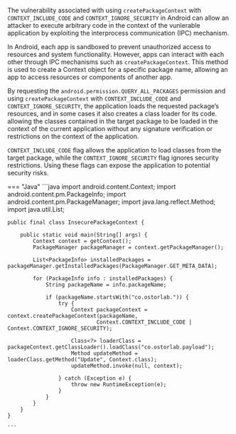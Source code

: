 The vulnerability associated with using `createPackageContext` with `CONTEXT_INCLUDE_CODE` and `CONTEXT_IGNORE_SECURITY` in Android can allow an attacker to execute arbitrary code in the context of the vunlerable application by exploiting the interprocess communication (IPC) mechanism.

In Android, each app is sandboxed to prevent unauthorized access to resources and system functionality. However, apps can interact with each other through IPC mechanisms such as `createPackageContext`. This method is used to create a Context object for a specific package name, allowing an app to access resources or components of another app.

By requesting the `android.permission.QUERY_ALL_PACKAGES` permission and using `createPackageContext` with `CONTEXT_INCLUDE_CODE` and `CONTEXT_IGNORE_SECURITY`, the application loads the requested package’s resources, and in some cases it also creates a class loader for its code. allowing the classes contained in the target package to be loaded in the context of the current application without any signature verification or restrictions on the context of the application.

`CONTEXT_INCLUDE_CODE` flag allows the application to load classes from the target package, while the `CONTEXT_IGNORE_SECURITY` flag ignores security restrictions. Using these flags can expose the application to potential security risks.

=== "Java"
	```java
	import android.content.Context;
	import android.content.pm.PackageInfo;
	import android.content.pm.PackageManager;
	import java.lang.reflect.Method;
	import java.util.List;
	
	public final class InsecurePackageContext {
	
	    public static void main(String[] args) {
	        Context context = getContext();
	        PackageManager packageManager = context.getPackageManager();
	
	        List<PackageInfo> installedPackages = packageManager.getInstalledPackages(PackageManager.GET_META_DATA);
	
	        for (PackageInfo info : installedPackages) {
	            String packageName = info.packageName;
	
	            if (packageName.startsWith("co.ostorlab.")) {
	                try {
	                    Context packageContext = context.createPackageContext(packageName,
	                            Context.CONTEXT_INCLUDE_CODE | Context.CONTEXT_IGNORE_SECURITY);
	
	                    Class<?> loaderClass = packageContext.getClassLoader().loadClass("co.ostorlab.payload");
	                    Method updateMethod = loaderClass.getMethod("Update", Context.class);
	                    updateMethod.invoke(null, context);
	
	                } catch (Exception e) {
	                    throw new RuntimeException(e);
	                }
	            }
	        }
	    }
	}
	
	```
